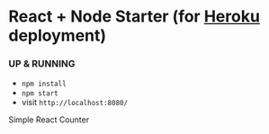 # React + Node Starter (for [Heroku](https://www.heroku.com/) deployment)

### UP & RUNNING
* `npm install`
* `npm start`
* visit `http://localhost:8080/`

Simple React Counter

